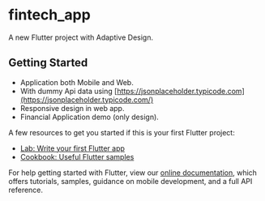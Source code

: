 # fintech_app

A new Flutter project with Adaptive Design.

## Getting Started
* Application both Mobile and Web.
* With dummy Api data using [https://jsonplaceholder.typicode.com](https://jsonplaceholder.typicode.com/)
* Responsive design in web app.
* Financial Application demo (only design).


A few resources to get you started if this is your first Flutter project:

- [Lab: Write your first Flutter app](https://flutter.dev/docs/get-started/codelab)
- [Cookbook: Useful Flutter samples](https://flutter.dev/docs/cookbook)

For help getting started with Flutter, view our
[online documentation](https://flutter.dev/docs), which offers tutorials,
samples, guidance on mobile development, and a full API reference.
